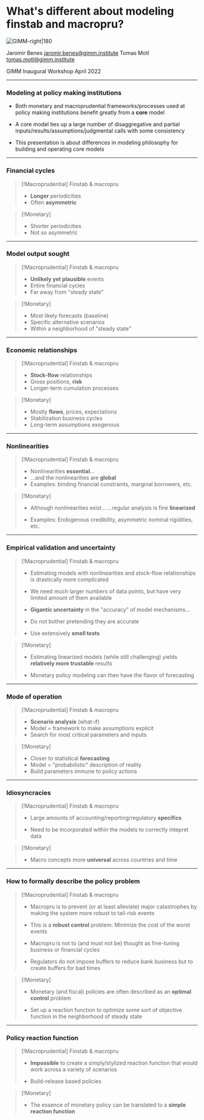 # What's different about modeling finstab and macropru?

![GIMM-right|180](gimm-alt-white-bkg.png)

Jaromir Benes jaromir.benes@gimm.institute
Tomas Motl tomas.motl@gimm.institute

GIMM Inaugural Workshop
April 2022

---

### Modeling at policy making institutions

* Both monetary and macroprudential frameworks/processes used at policy making institutions benefit greatly from a **core** model

* A core model ties up a large number of disaggregative and partial inputs/results/assumptions/judgmental calls with some consistency

* This presentation is about differences in modeling philosophy for building and operating core models

---

### Financial cycles

> [!Macroprudential] Finstab & macropru
> * **Longer** periodicities
> * Often **asymmetric** 

> [!Monetary]
> * Shorter periodicities
> * Not so asymmetric


---

### Model output sought

> [!Macroprudential] Finstab & macropru
>
> * **Unlikely yet plausible** events
> * Entire financial cycles
> * Far away from "steady state"

> [!Monetary]
>
> * Most likely forecasts (baseline)
> * Specific alternative scenarios
> * Within a neighborhood of "steady state"


---

### Economic relationships

> [!Macroprudential] Finstab & macropru
> * **Stock-flow** relationships
> * Gross positions, **risk**
> * Longer-term cumulation processes

> [!Monetary]
> * Mostly **flows**, prices, expectations
> * Stabilization business cycles
> * Long-term assumptions exogenous


---

### Nonlinearities

> [!Macroprudential] Finstab & macropru
> * Nonlinearities **essential**...
> * ...and the nonlinearities are **global**
> * Examples: binding financial constraints, marginal borrowers, etc.

> [!Monetary]
>
> * Although nonlinearities exist...
>  ...regular analysis is fine **linearized**
>
> * Examples: Endogenous credibility, asymmetric nominal rigidities, etc.
>

---

### Empirical validation and uncertainty

> [!Macroprudential] Finstab & macropru
>
> * Estimating models with nonlinearities and stock-flow relationships is drastically more complicated
>
> * We need much larger numbers of data points, but have very limited amount of them available
>
> * **Gigantic uncertainty** in the "accuracy" of model mechanisms...
>
> * Do not bother pretending they are accurate
>
> * Use extensively **smell tests**
> 


> [!Monetary]
>
> * Estimating linearized models (while still challenging) yields **relatively more trustable** results
>
> * Monetary policy modeling can then have the flavor of forecasting
>


---

### Mode of operation


> [!Macroprudential] Finstab & macropru
>
> * **Scenario analysis** (what-if)
> * Model = framework to make assumptions explicit
> * Search for most critical parameters and inputs
>

> [!Monetary]
>
> * Closer to statistical **forecasting**
> * Model = "probabilistic" description of reality
> * Build parameters immune to policy actions
>


---

### Idiosyncracies

> [!Macroprudential] Finstab & macropru
>
> * Large amounts of accounting/reporting/regulatory **specifics**
>
> * Need to be incorporated within the models to correctly intepret data
>

> [!Monetary]
>
> * Macro concepts more **universal** across countries and time


---

### How to formally describe the policy problem

> [!Macroprudential] Finstab & macropru
>
> * Macropru is to prevent (or at least alleviate) major catastrophes by making the system more robust to tail-risk events
>
> * This is a **robust control** problem: Minimize the cost of the worst events
>
> * Macropru is not to (and must not be) thought as fine-tuning business or financial cycles
>
> * Regulators do not impose buffers to reduce bank business but to create buffers for bad times


> [!Monetary]
>
> * Monetary (and fiscal) policies are often described as an **optimal control** problem
>
> * Set up a reaction function to optimize some sort of objective function in the neighborhood of steady state
>

---

### Policy reaction function

> [!Macroprudential] Finstab & macropru
>
> * **Impossible** to create a simply/stylized reaction function that would work across a variety of scenarios
>
> * Build-release based policies
> 


> [!Monetary]
>
> * The essence of monetary policy can be translated to a **simple reaction function**
>

